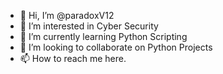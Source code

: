 - 👋 Hi, I’m @paradoxV12
- 👀 I’m interested in Cyber Security
- 🌱 I’m currently learning Python Scripting
- 💞️ I’m looking to collaborate on Python Projects
- 📫 How to reach me here.

<!---
paradoxV12/paradoxV12 is a ✨ special ✨ repository because its `README.md` (this file) appears on your GitHub profile.
You can click the Preview link to take a look at your changes.
--->
